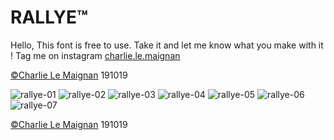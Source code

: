# RALLYE™

Hello,
This font is free to use. 
Take it and let me know what you make with it !
Tag me on instagram [charlie.le.maignan](https://www.instagram.com/charlie.le.maignan/)

[©Charlie Le Maignan](http://charlielemaignan.com) 191019

![rallye-01](http://charlielemaignan.com/assets/img/projects/experimentation/typographie/rallye/01.png)
![rallye-02](http://charlielemaignan.com/assets/img/projects/experimentation/typographie/rallye/02.png)
![rallye-03](http://charlielemaignan.com/assets/img/projects/experimentation/typographie/rallye/03.png)
![rallye-04](http://charlielemaignan.com/assets/img/projects/experimentation/typographie/rallye/04.png)
![rallye-05](http://charlielemaignan.com/assets/img/projects/experimentation/typographie/rallye/05.png)
![rallye-06](http://charlielemaignan.com/assets/img/projects/experimentation/typographie/rallye/06.png)
![rallye-07](http://charlielemaignan.com/assets/img/projects/experimentation/typographie/rallye/07.png)

[©Charlie Le Maignan](http://charlielemaignan.com) 191019
